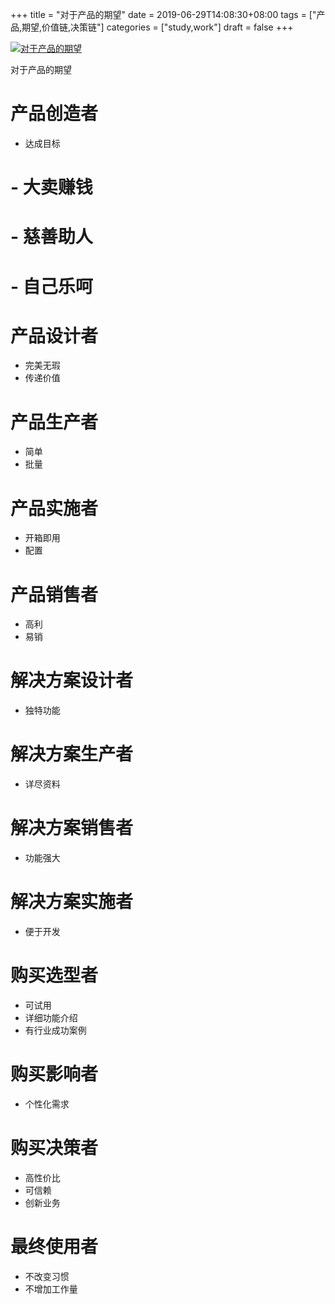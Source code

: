 +++
title = "对于产品的期望"
date = 2019-06-29T14:08:30+08:00
tags = ["产品,期望,价值链,决策链"]
categories = ["study,work"]
draft = false
+++

[![对于产品的期望](https://pic.superbed.cn/item/5d04a738451253d17878acdf)](https://pic.superbed.cn/item/5d04a738451253d17878acdf.png)

对于产品的期望
# 产品创造者
   - 达成目标
#   - 大卖赚钱
#   - 慈善助人
#   - 自己乐呵
# 产品设计者
   - 完美无瑕
   - 传递价值
# 产品生产者
   - 简单
   - 批量
# 产品实施者
   - 开箱即用
   - 配置
# 产品销售者
   - 高利
   - 易销
# 解决方案设计者
   - 独特功能
# 解决方案生产者
   - 详尽资料
# 解决方案销售者
   - 功能强大
# 解决方案实施者
   - 便于开发
# 购买选型者
   - 可试用
   - 详细功能介绍
   - 有行业成功案例
# 购买影响者
   - 个性化需求
# 购买决策者
   - 高性价比
   - 可信赖
   - 创新业务
# 最终使用者
   - 不改变习惯
   - 不增加工作量

